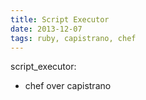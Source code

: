 ```yaml
---
title: Script Executor
date: 2013-12-07
tags: ruby, capistrano, chef
---
```


script_executor:
  - chef over capistrano